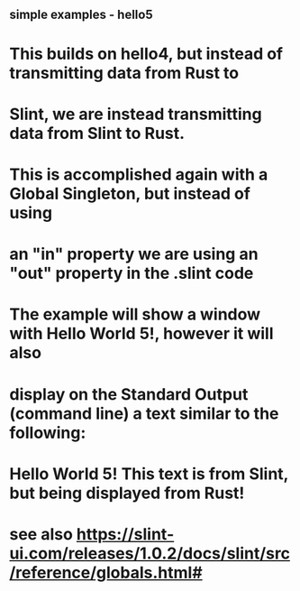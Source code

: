 ## simple examples - hello5
#
# This builds on hello4, but instead of transmitting data from Rust to
# Slint, we are instead transmitting data from Slint to Rust.
# 
# This is accomplished again with a Global Singleton, but instead of using
# an "in" property we are using an "out" property in the .slint code
#
# The example will show a window with Hello World 5!, however it will also
# display on the Standard Output (command line) a text similar to the following:
#
#   Hello World 5! This text is from Slint, but being displayed from Rust!
#
# see also https://slint-ui.com/releases/1.0.2/docs/slint/src/reference/globals.html#
#

